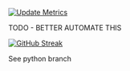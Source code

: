 [![Update Metrics](https://github.com/LittleTealeaf/LittleTealeaf/actions/workflows/update_metrics.yml/badge.svg?branch=main)](https://github.com/LittleTealeaf/LittleTealeaf/actions/workflows/update_metrics.yml)


TODO - BETTER AUTOMATE THIS

[![GitHub Streak](https://github-readme-streak-stats.herokuapp.com/?user=LittleTealeaf&theme=dark)](https://git.io/streak-stats)


See python branch
